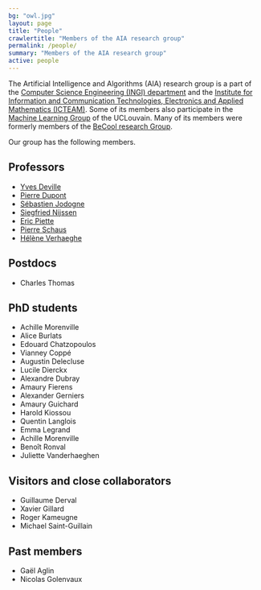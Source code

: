 ```yaml
---
bg: "owl.jpg"
layout: page
title: "People"
crawlertitle: "Members of the AIA research group"
permalink: /people/
summary: "Members of the AIA research group"
active: people
---
```



The Artificial Intelligence and Algorithms (AIA) research group is a part of the [Computer Science Engineering (INGI) department](https://uclouvain.be/fr/instituts-recherche/icteam/ingi) and the [Institute for Information and Communication Technologies, Electronics and Applied Mathematics (ICTEAM)](https://uclouvain.be/fr/node/1991). 
Some of its members also participate in the [Machine Learning Group](https://mlg.info.ucl.ac.be) of the UCLouvain. Many of its members were formerly members of the [BeCool research Group](http://becool.info.ucl.ac.be). 


Our group has the following members.

Professors
----------

* [Yves Deville](https://www.info.ucl.ac.be/~yde/)
* [Pierre Dupont](https://www.info.ucl.ac.be/~pdupont/)
* [Sébastien Jodogne](https://www.info.ucl.ac.be/~sjodogne/)
* [Siegfried Nijssen](https://www.info.ucl.ac.be/~snijssen/)
* [Eric Piette](http://piette.info/eric/)
* [Pierre Schaus](https://www.info.ucl.ac.be/~pschaus/)
* [Hélène Verhaeghe](https://hverhaeghe.bitbucket.io/)

Postdocs
--------

* Charles Thomas 

PhD students
------------

* Achille Morenville
* Alice Burlats
* Edouard Chatzopoulos
* Vianney Coppé
* Augustin Delecluse
* Lucile Dierckx
* Alexandre Dubray
* Amaury Fierens
* Alexander Gerniers
* Amaury Guichard
* Harold Kiossou
* Quentin Langlois
* Emma Legrand
* Achille Morenville
* Benoît Ronval
* Juliette Vanderhaeghen

Visitors and close collaborators
--------------------------------

* Guillaume Derval
* Xavier Gillard
* Roger Kameugne
* Michael Saint-Guillain

Past members
------------

* Gaël Aglin
* Nicolas Golenvaux
